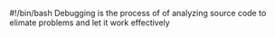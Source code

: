 #!/bin/bash
Debugging is the process of of analyzing source code to elimate problems and let it work effectively
